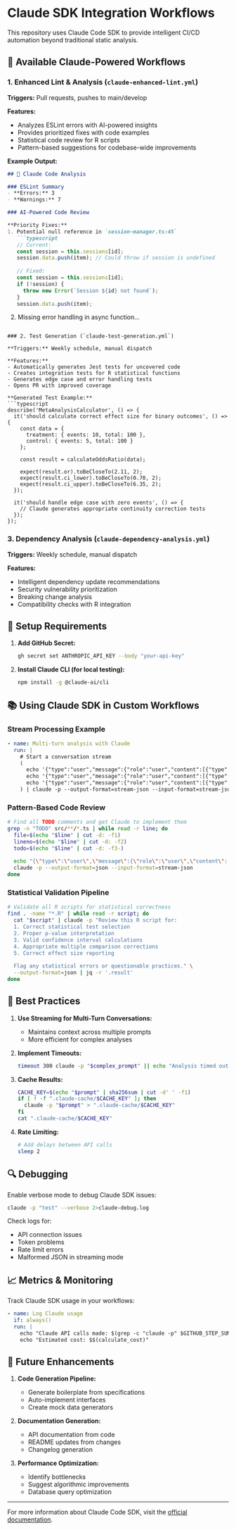 # Claude SDK Integration Workflows

This repository uses Claude Code SDK to provide intelligent CI/CD automation beyond traditional static analysis.

## 🤖 Available Claude-Powered Workflows

### 1. Enhanced Lint & Analysis (`claude-enhanced-lint.yml`)

**Triggers:** Pull requests, pushes to main/develop

**Features:**
- Analyzes ESLint errors with AI-powered insights
- Provides prioritized fixes with code examples
- Statistical code review for R scripts
- Pattern-based suggestions for codebase-wide improvements

**Example Output:**
```markdown
## 🤖 Claude Code Analysis

### ESLint Summary
- **Errors:** 3
- **Warnings:** 7

### AI-Powered Code Review

**Priority Fixes:**
1. Potential null reference in `session-manager.ts:45`
   ```typescript
   // Current:
   const session = this.sessions[id];
   session.data.push(item); // Could throw if session is undefined
   
   // Fixed:
   const session = this.sessions[id];
   if (!session) {
     throw new Error(`Session ${id} not found`);
   }
   session.data.push(item);
   ```

2. Missing error handling in async function...
```

### 2. Test Generation (`claude-test-generation.yml`)

**Triggers:** Weekly schedule, manual dispatch

**Features:**
- Automatically generates Jest tests for uncovered code
- Creates integration tests for R statistical functions
- Generates edge case and error handling tests
- Opens PR with improved coverage

**Generated Test Example:**
```typescript
describe('MetaAnalysisCalculator', () => {
  it('should calculate correct effect size for binary outcomes', () => {
    const data = {
      treatment: { events: 10, total: 100 },
      control: { events: 5, total: 100 }
    };
    
    const result = calculateOddsRatio(data);
    
    expect(result.or).toBeCloseTo(2.11, 2);
    expect(result.ci_lower).toBeCloseTo(0.70, 2);
    expect(result.ci_upper).toBeCloseTo(6.35, 2);
  });
  
  it('should handle edge case with zero events', () => {
    // Claude generates appropriate continuity correction tests
  });
});
```

### 3. Dependency Analysis (`claude-dependency-analysis.yml`)

**Triggers:** Weekly schedule, manual dispatch

**Features:**
- Intelligent dependency update recommendations
- Security vulnerability prioritization
- Breaking change analysis
- Compatibility checks with R integration

## 🔧 Setup Requirements

1. **Add GitHub Secret:**
   ```bash
   gh secret set ANTHROPIC_API_KEY --body "your-api-key"
   ```

2. **Install Claude CLI (for local testing):**
   ```bash
   npm install -g @claude-ai/cli
   ```

## 📚 Using Claude SDK in Custom Workflows

### Stream Processing Example

```yaml
- name: Multi-turn analysis with Claude
  run: |
    # Start a conversation stream
    (
      echo '{"type":"user","message":{"role":"user","content":[{"type":"text","text":"Analyze this codebase"}]}}'
      echo '{"type":"user","message":{"role":"user","content":[{"type":"text","text":"Focus on performance bottlenecks"}]}}'
      echo '{"type":"user","message":{"role":"user","content":[{"type":"text","text":"Suggest optimizations"}]}}'
    ) | claude -p --output-format=stream-json --input-format=stream-json
```

### Pattern-Based Code Review

```bash
# Find all TODO comments and get Claude to implement them
grep -n "TODO" src/**/*.ts | while read -r line; do
  file=$(echo "$line" | cut -d: -f1)
  lineno=$(echo "$line" | cut -d: -f2)
  todo=$(echo "$line" | cut -d: -f3-)
  
  echo "{\"type\":\"user\",\"message\":{\"role\":\"user\",\"content\":[{\"type\":\"text\",\"text\":\"Implement this TODO in $file at line $lineno: $todo\n\nContext:\n$(sed -n "$((lineno-5)),$((lineno+5))p" "$file")\"}]}}" | \
  claude -p --output-format=json --input-format=stream-json
done
```

### Statistical Validation Pipeline

```bash
# Validate all R scripts for statistical correctness
find . -name "*.R" | while read -r script; do
  cat "$script" | claude -p "Review this R script for:
  1. Correct statistical test selection
  2. Proper p-value interpretation
  3. Valid confidence interval calculations
  4. Appropriate multiple comparison corrections
  5. Correct effect size reporting
  
  Flag any statistical errors or questionable practices." \
  --output-format=json | jq -r '.result'
done
```

## 🎯 Best Practices

1. **Use Streaming for Multi-Turn Conversations:**
   - Maintains context across multiple prompts
   - More efficient for complex analyses

2. **Implement Timeouts:**
   ```bash
   timeout 300 claude -p "$complex_prompt" || echo "Analysis timed out"
   ```

3. **Cache Results:**
   ```bash
   CACHE_KEY=$(echo "$prompt" | sha256sum | cut -d' ' -f1)
   if [ ! -f ".claude-cache/$CACHE_KEY" ]; then
     claude -p "$prompt" > ".claude-cache/$CACHE_KEY"
   fi
   cat ".claude-cache/$CACHE_KEY"
   ```

4. **Rate Limiting:**
   ```bash
   # Add delays between API calls
   sleep 2
   ```

## 🔍 Debugging

Enable verbose mode to debug Claude SDK issues:
```bash
claude -p "test" --verbose 2>claude-debug.log
```

Check logs for:
- API connection issues
- Token problems
- Rate limit errors
- Malformed JSON in streaming mode

## 📈 Metrics & Monitoring

Track Claude SDK usage in your workflows:
```yaml
- name: Log Claude usage
  if: always()
  run: |
    echo "Claude API calls made: $(grep -c "claude -p" $GITHUB_STEP_SUMMARY)"
    echo "Estimated cost: $$(calculate_cost)"
```

## 🚀 Future Enhancements

1. **Code Generation Pipeline:**
   - Generate boilerplate from specifications
   - Auto-implement interfaces
   - Create mock data generators

2. **Documentation Generation:**
   - API documentation from code
   - README updates from changes
   - Changelog generation

3. **Performance Optimization:**
   - Identify bottlenecks
   - Suggest algorithmic improvements
   - Database query optimization

---

For more information about Claude Code SDK, visit the [official documentation](https://docs.anthropic.com/claude/docs/claude-code-sdk).